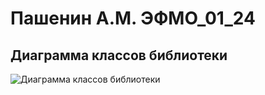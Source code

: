 # Пашенин А.М. ЭФМО_01_24
## Диаграмма классов библиотеки
![Диаграмма классов библиотеки](https://github.com/user-attachments/assets/e222c157-b47a-428c-941e-597615c01d88)
